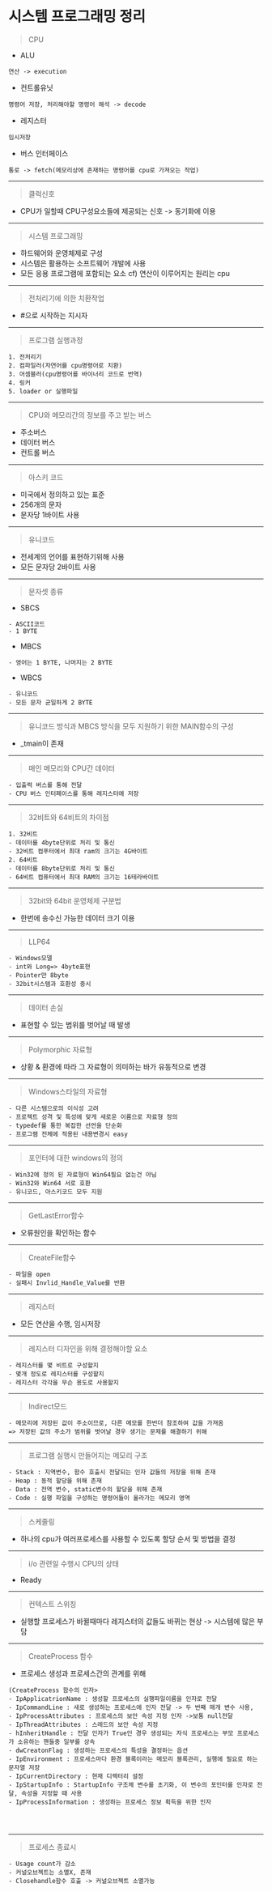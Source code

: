 # 시스템 프로그래밍 정리
> CPU<br>
- ALU
```
연산 -> execution
```
- 컨트롤유닛
```
명령어 저장, 처리해야할 명령어 해석 -> decode
```
- 레지스터
```
임시저장
```
- 버스 인터페이스
```
통로 -> fetch(메모리상에 존재하는 명령어를 cpu로 가져오는 작업)
```
---
> 클럭신호<br>
- CPU가 일할때 CPU구성요소들에 제공되는 신호 -> 동기화에 이용
---
> 시스템 프로그래밍<br>
- 하드웨어와 운영체제로 구성
- 시스템은 활용하는 소프트웨어 개발에 사용
- 모든 응용 프로그램에 포함되는 요소
cf) 연산이 이루어지는 원리는 cpu
---
> 전처리기에 의한 치환작업<br>
- #으로 시작하는 지시자
---
> 프로그램 실행과정<br>
```
1. 전처리기
2. 컴파일러(자연어를 cpu명령어로 치환)
3. 어셈블러(cpu명령어를 바이너리 코드로 번역)
4. 링커
5. loader or 실행파일
```
---
> CPU와 메모리간의 정보를 주고 받는 버스<br>
- 주소버스
- 데이터 버스
- 컨트롤 버스
---
> 아스키 코드<br>
- 미국에서 정의하고 있는 표준
- 256개의 문자
- 문자당 1바이트 사용
---
> 유니코드<br>
- 전세계의 언어를 표현하기위해 사용
- 모든 문자당 2바이트 사용
---
> 문자셋 종류<br>
- SBCS
```
- ASCII코드
- 1 BYTE
```
- MBCS
```
- 영어는 1 BYTE, 나머지는 2 BYTE
```
- WBCS
```
- 유니코드
- 모든 문자 균일하게 2 BYTE
```
---
> 유니코드 방식과 MBCS 방식을 모두 지원하기 위한 MAIN함수의 구성<br>
- _tmain이 존재
---
> 매인 메모리와 CPU간 데이터<br>
```
- 입출력 버스를 통해 전달
- CPU 버스 인터페이스를 통해 레지스터에 저장
```
---
> 32비트와 64비트의 차이점<br>
```
1. 32비트
- 데이터를 4byte단위로 처리 및 통신
- 32비트 컴푸터에서 최대 ram의 크기는 4G바이트
2. 64비트
- 데이터를 8byte단위로 처리 및 통신
- 64비트 컴퓨터에서 최대 RAM의 크기는 16테라바이트
```
---
> 32bit와 64bit 운영체제 구분법<br>
- 한번에 송수신 가능한 데이터 크기 이용
---
> LLP64<br>
```
- Windows모델
- int와 Long=> 4byte표현
- Pointer만 8byte
- 32bit시스템과 호환성 중시
```
---
> 데이터 손실<br>
- 표현할 수 있는 범위를 벗어날 때 발생
---
> Polymorphic 자료형<br>
- 상황 & 환경에 따라 그 자료형이 의미하는 바가 유동적으로 변경
---
> Windows스타일의 자료형<br>
```
- 다른 시스템으로의 이식성 고려
- 프로젝트 성격 및 특성에 맞게 새로운 이름으로 자료형 정의
- typedef를 통한 복잡한 선언을 단순화
- 프로그램 전체에 적용된 내용변경시 easy
```
---
> 포인터에 대한 windows의 정의<br>
```
- Win32에 정의 된 자료형이 Win64필요 없는건 아님
- Win32와 Win64 서로 호환
- 유니코드, 아스키코드 모두 지원
```
---
> GetLastError함수<br>
- 오류원인을 확인하는 함수
---
> CreateFile함수<br>
```
- 파일을 open
- 실패시 Invlid_Handle_Value를 반환
```
---
> 레지스터<br>
- 모든 연산을 수행, 임시저장
---
> 레지스터 디자인을 위해 결정해야할 요소<br>
```
- 레지스터를 몇 비트로 구성할지
- 몇개 정도로 레지스터를 구성할지
- 레지스터 각각을 무슨 용도로 사용할지
```
---
> Indirect모드<br>
```
- 메모리에 저장된 값이 주소이므로, 다른 메모를 한번더 참조하여 값을 가져옴
=> 저장된 값의 주소가 범위를 벗어날 경우 생기는 문제를 해결하기 위해
```
---
> 프로그램 실행시 만들어지는 메모리 구조<br>
```
- Stack : 지역변수, 함수 호출시 전달되는 인자 값들의 저장을 위해 존재
- Heap : 동적 할당을 위해 존재
- Data : 전역 변수, static변수의 할당을 위해 존재
- Code : 실행 파일을 구성하는 명령어들이 올라가는 메모리 영역
```
---
> 스케줄링<br>
- 하나의 cpu가 여러프로세스를 사용할 수 있도록 할당 순서 및 방법을 결정
---
> i/o 관련일 수행시 CPU의 상태<br>
- Ready
---
> 컨텍스트 스위칭<br>
- 실행할 프로세스가 바뀔때마다 레지스터의 값들도 바뀌는 현상 -> 시스템에 많은 부담
---
> CreateProcess 함수<br>
- 프로세스 생성과 프로세스간의 관계를 위해
```
(CreateProcess 함수의 인자>
- IpApplicatrionName : 생성할 프로세스의 실행파일이름을 인자로 전달
- IpCommandLine : 새로 생성하는 프로세스에 인자 전달 -> 두 번째 매개 변수 사용,
- IpProcessAttributes : 프로세스의 보안 속성 지정 인자 ->보통 null전달
- IpThreadAttributes : 스레드의 보안 속성 지정
- hInheritHandle : 전달 인자가 True인 경우 생성되는 자식 프로세스는 부모 프로세스가 소유하는 핸들중 일부를 상속
- dwCreatonFlag : 생성하는 프로세스의 특성을 결정하는 옵션
- IpEnvironment : 프로세스마다 환경 블록이라는 메모리 블록관리, 실행에 필요로 하는 문자열 저장
- IpCurrentDirectory : 현재 디렉터리 설정
- IpStartupInfo : StartupInfo 구조체 변수를 초기화, 이 변수의 포인터를 인자로 전달, 속성을 지정할 때 사용
- IpProcessInformation : 생성하는 프로세스 정보 획득을 위한 인자




```
---
> 프로세스 종료시<br>
```
- Usage count가 감소
- 커널오브젝트는 소멸X, 존재
- Closehandle함수 호출 -> 커널오브젝트 소멸가능
```






























